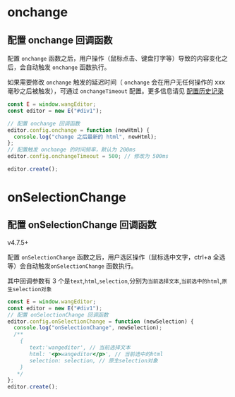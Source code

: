 # onchange

## 配置 onchange 回调函数

配置 `onchange` 函数之后，用户操作（鼠标点击、键盘打字等）导致的内容变化之后，会自动触发 `onchange` 函数执行。

如果需要修改 `onchange` 触发的延迟时间（ `onchange` 会在用户无任何操作的 xxx 毫秒之后被触发），可通过 `onchangeTimeout` 配置。更多信息请见 [配置历史记录](../02-内容处理/07-配置历史记录.html)

```js
const E = window.wangEditor;
const editor = new E("#div1");

// 配置 onchange 回调函数
editor.config.onchange = function (newHtml) {
  console.log("change 之后最新的 html", newHtml);
};
// 配置触发 onchange 的时间频率，默认为 200ms
editor.config.onchangeTimeout = 500; // 修改为 500ms

editor.create();
```

# onSelectionChange

## 配置 onSelectionChange 回调函数

v4.7.5+

配置 `onSelectionChange` 函数之后，用户选区操作（鼠标选中文字，ctrl+a 全选等）会自动触发`onSelectionChange` 函数执行。

其中回调参数有 3 个是`text`,`html`,`selection`,分别为`当前选择文本`,`当前选中的html`,`原生selection对象`

```js
const E = window.wangEditor;
const editor = new E("#div1");
// 配置 onSelectionChange 回调函数
editor.config.onSelectionChange = function (newSelection) {
  console.log("onSelectionChange", newSelection);
  /**
    {
       text:'wangeditor', // 当前选择文本
       html: '<p>wangeditor</p>', // 当前选中的html
       selection: selection, // 原生selection对象
    }
   */
};
editor.create();
```
